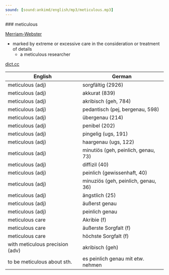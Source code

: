 ```yaml
---
sound: [sound:ankimd/english/mp3/meticulous.mp3]
---
```


\### meticulous

[Merriam-Webster](https://www.merriam-webster.com/dictionary/meticulous)

- marked by extreme or excessive care in the consideration or treatment of details
    - a meticulous researcher

[dict.cc](https://www.dict.cc/meticulous)

| English        | German       |
| -------------- | ------------ |
| meticulous (adj) | sorgfältig (2926) |
| meticulous (adj) | akkurat (839) |
| meticulous (adj) | akribisch (geh, 784) |
| meticulous (adj) | pedantisch (pej, bergenau, 598) |
| meticulous (adj) | übergenau (214) |
| meticulous (adj) | penibel (202) |
| meticulous (adj) | pingelig (ugs, 191) |
| meticulous (adj) | haargenau (ugs, 122) |
| meticulous (adj) | minutiös (geh, peinlich, genau, 73) |
| meticulous (adj) | diffizil (40) |
| meticulous (adj) | peinlich (gewissenhaft, 40) |
| meticulous (adj) | minuziös (geh, peinlich, genau, 36) |
| meticulous (adj) | ängstlich (25) |
| meticulous (adj) | äußerst genau |
| meticulous (adj) | peinlich genau |
| meticulous care | Akribie (f) |
| meticulous care | äußerste Sorgfalt (f) |
| meticulous care | höchste Sorgfalt (f) |
| with meticulous precision (adv) | akribisch (geh) |
| to be meticulous about sth. | es peinlich genau mit etw. nehmen |

